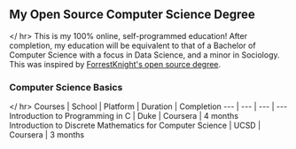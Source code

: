 ## My Open Source Computer Science Degree
</ hr>
This is my 100% online, self-programmed education! After completion, my education will be equivalent to that of a Bachelor of Computer Science with a focus in Data Science, and a minor in Sociology. This was inspired by <a href="https://github.com/ForrestKnight/open-source-cs">ForrestKnight's open source degree</a>.

### Computer Science Basics
</ hr>
Courses | School | Platform | Duration | Completion
--- | --- | --- | ---
Introduction to Programming in C | Duke | Coursera | 4 months  
Introduction to Discrete Mathematics for Computer Science | UCSD | Coursera | 3 months
